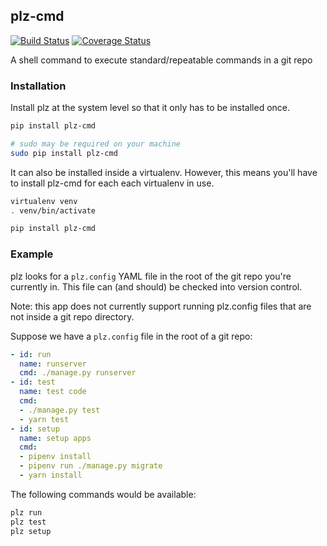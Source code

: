 ## plz-cmd

[![Build Status](https://travis-ci.org/m3brown/plz.svg?branch=master)](https://travis-ci.org/m3brown/plz)
[![Coverage Status](https://coveralls.io/repos/github/m3brown/plz/badge.svg?branch=master)](https://coveralls.io/github/m3brown/plz?branch=master)

A shell command to execute standard/repeatable commands in a git repo

### Installation

Install plz at the system level so that it only has to be installed once.

```bash
pip install plz-cmd

# sudo may be required on your machine
sudo pip install plz-cmd
```

It can also be installed inside a virtualenv.  However, this means you'll have
to install plz-cmd for each each virtualenv in use.

```bash
virtualenv venv
. venv/bin/activate

pip install plz-cmd
```

### Example

plz looks for a `plz.config` YAML file in the root of the git repo you're
currently in. This file can (and should) be checked into version control.

Note: this app does not currently support running plz.config files that are not inside a git repo directory.

Suppose we have a `plz.config` file in the root of a git repo:

```yaml
- id: run
  name: runserver
  cmd: ./manage.py runserver
- id: test
  name: test code
  cmd:
  - ./manage.py test
  - yarn test
- id: setup
  name: setup apps
  cmd:
  - pipenv install
  - pipenv run ./manage.py migrate
  - yarn install
```

The following commands would be available:

```bash
plz run
plz test
plz setup
```
